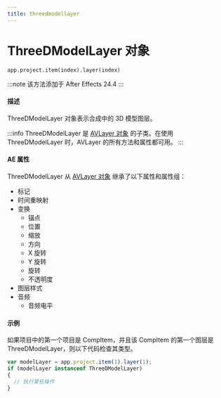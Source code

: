 ```yaml
---
title: threedmodellayer
---
```

# ThreeDModelLayer 对象

`app.project.item(index).layer(index)`

:::note
该方法添加于 After Effects 24.4
:::

#### 描述

ThreeDModelLayer 对象表示合成中的 3D 模型图层。

:::info
ThreeDModelLayer 是 [AVLayer 对象](../avlayer) 的子类。在使用 ThreeDModelLayer 时，AVLayer 的所有方法和属性都可用。
:::

#### AE 属性

ThreeDModelLayer 从 [AVLayer 对象](../avlayer) 继承了以下属性和属性组：

- 标记
- 时间重映射
- 变换
  - 锚点
  - 位置
  - 缩放
  - 方向
  - X 旋转
  - Y 旋转
  - 旋转
  - 不透明度
- 图层样式
- 音频
  - 音频电平

#### 示例

如果项目中的第一个项目是 CompItem，并且该 CompItem 的第一个图层是 ThreeDModelLayer，则以下代码检查其类型。

```javascript
var modelLayer = app.project.item(1).layer(1);
if (modelLayer instanceof ThreeDModelLayer)
{
  // 执行某些操作
}
```